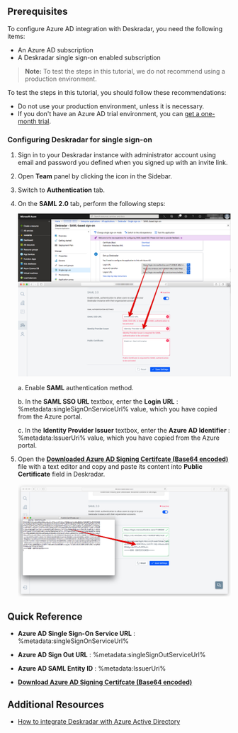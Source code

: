 ## Prerequisites

To configure Azure AD integration with Deskradar, you need the following items:

- An Azure AD subscription
- A Deskradar single sign-on enabled subscription

> **Note:**
> To test the steps in this tutorial, we do not recommend using a production environment.

To test the steps in this tutorial, you should follow these recommendations:

- Do not use your production environment, unless it is necessary.
- If you don't have an Azure AD trial environment, you can [get a one-month trial](https://azure.microsoft.com/pricing/free-trial/).

### Configuring Deskradar for single sign-on

1. Sign in to your Deskradar instance with administrator account using email and password you defined when you signed up with an invite link.

2. Open **Team** panel by clicking the icon in the Sidebar.

3. Switch to **Authentication** tab.

4. On the **SAML 2.0** tab, perform the following steps:

	![Deskradar Configuration](./media/14-paste-urls.jpg)

	a. Enable **SAML** authentication method.

	b. In the **SAML SSO URL** textbox, enter the **Login URL** : %metadata:singleSignOnServiceUrl% value, which you have copied from the Azure portal.

	c. In the **Identity Provider Issuer** textbox, enter the **Azure AD Identifier** : %metadata:IssuerUri% value, which you have copied from the Azure portal.

5. Open the **[Downloaded Azure AD Signing Certifcate (Base64 encoded)](%metadata:certificateDownloadBase64Url%)** file with a text editor and copy and paste its content into **Public Certificate** field in Deskradar.

	![Deskradar Configuration](./media/15-paste-certificate.jpg)

## Quick Reference

* **Azure AD Single Sign-On Service URL** : %metadata:singleSignOnServiceUrl%

* **Azure AD Sign Out URL** : %metadata:singleSignOutServiceUrl%

* **Azure AD SAML Entity ID** : %metadata:IssuerUri%

* **[Download Azure AD Signing Certifcate (Base64 encoded)](%metadata:certificateDownloadBase64Url%)**


## Additional Resources

* [How to integrate Deskradar with Azure Active Directory](https://docs.microsoft.com/azure/active-directory/saas-apps/deskradar-tutorial)
